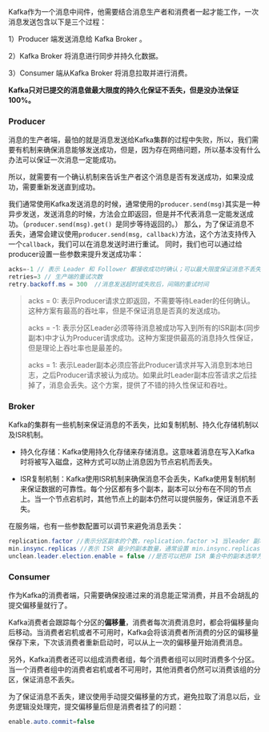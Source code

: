 Kafka作为一个消息中间件，他需要结合消息生产者和消费者一起才能工作，一次消息发送包含以下是三个过程：  

1）Producer 端发送消息给 Kafka Broker 。 

2）Kafka Broker 将消息进行同步并持久化数据。 

3）Consumer 端从Kafka Broker 将消息拉取并进行消费。  

**Kafka只对已提交的消息做最大限度的持久化保证不丢失，但是没办法保证100%。** 

### Producer

消息的生产者端，最怕的就是消息发送给Kafka集群的过程中失败，所以，我们需要有机制来确保消息能够发送成功，但是，因为存在网络问题，所以基本没有什么办法可以保证一次消息一定能成功。  

所以，就需要有一个确认机制来告诉生产者这个消息是否有发送成功，如果没成功，需要重新发送直到成功。  

我们通常使用Kafka发送消息的时候，通常使用的`producer.send(msg)`其实是一种异步发送，发送消息的时候，方法会立即返回，但是并不代表消息一定能发送成功。（`producer.send(msg).get() `是同步等待返回的。）  那么，为了保证消息不丢失，通常会建议使用`producer.send(msg, callback)`方法，这个方法支持传入一个`callback`，我们可以在消息发送时进行重试。  同时，我们也可以通过给producer设置一些参数来提升发送成功率： 

```java
acks=-1 // 表示 Leader 和 Follower 都接收成功时确认；可以最大限度保证消息不丢失，但是吞吐量低。
retries=3 // 生产端的重试次数
retry.backoff.ms = 300  //消息发送超时或失败后，间隔的重试时间
```

> acks = 0: 表示Producer请求立即返回，不需要等待Leader的任何确认。这种方案有最高的吞吐率，但是不保证消息是否真的发送成功。
>
> acks = -1: 表示分区Leader必须等待消息被成功写入到所有的ISR副本(同步副本)中才认为Producer请求成功。这种方案提供最高的消息持久性保证，但是理论上吞吐率也是最差的。 
>
> acks = 1: 表示Leader副本必须应答此Producer请求并写入消息到本地日志，之后Producer请求被认为成功。如果此时Leader副本应答请求之后挂掉了，消息会丢失。这个方案，提供了不错的持久性保证和吞吐。 

### Broker 

Kafka的集群有一些机制来保证消息的不丢失，比如复制机制、持久化存储机制以及ISR机制。  

- 持久化存储：Kafka使用持久化存储来存储消息。这意味着消息在写入Kafka时将被写入磁盘，这种方式可以防止消息因为节点宕机而丢失。 

- ISR复制机制：Kafka使用ISR机制来确保消息不会丢失，Kafka使用复制机制来保证数据的可靠性。每个分区都有多个副本，副本可以分布在不同的节点上。当一个节点宕机时，其他节点上的副本仍然可以提供服务，保证消息不丢失。  

在服务端，也有一些参数配置可以调节来避免消息丢失： 

```java
replication.factor //表示分区副本的个数，replication.factor >1 当leader 副本挂了，follower副本会被选举为leader继续提供服务。
min.insync.replicas //表示 ISR 最少的副本数量，通常设置 min.insync.replicas >1，这样才有可用的follower副本执行替换，保证消息不丢失
unclean.leader.election.enable = false //是否可以把非 ISR 集合中的副本选举为 leader 副本。
```

### Consumer 

作为Kafka的消费者端，只需要确保投递过来的消息能正常消费，并且不会胡乱的提交偏移量就行了。  

Kafka消费者会跟踪每个分区的**偏移量**，消费者每次消费消息时，都会将偏移量向后移动。当消费者宕机或者不可用时，Kafka会将该消费者所消费的分区的偏移量保存下来，下次该消费者重新启动时，可以从上一次的偏移量开始消费消息。  

另外，Kafka消费者还可以组成消费者组，每个消费者组可以同时消费多个分区。当一个消费者组中的消费者宕机或者不可用时，其他消费者仍然可以消费该组的分区，保证消息不丢失。  

为了保证消息不丢失，建议使用手动提交偏移量的方式，避免拉取了消息以后，业务逻辑没处理完，提交偏移量后但是消费者挂了的问题： 

```java
enable.auto.commit=false
```

